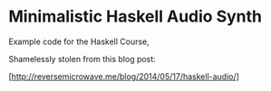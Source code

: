 Minimalistic Haskell Audio Synth
================================

Example code for the Haskell Course,

Shamelessly stolen from this blog post:

[http://reversemicrowave.me/blog/2014/05/17/haskell-audio/]
